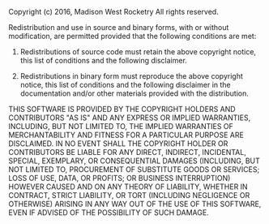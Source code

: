 Copyright (c) 2016, Madison West Rocketry
All rights reserved.

Redistribution and use in source and binary forms, with or without modification, are permitted 
provided that the following conditions are met:

1. Redistributions of source code must retain the above copyright notice, this list of 
conditions and the following disclaimer.

2. Redistributions in binary form must reproduce the above copyright notice, this list of 
conditions and the following disclaimer in the documentation and/or other materials provided 
with the distribution.

THIS SOFTWARE IS PROVIDED BY THE COPYRIGHT HOLDERS AND CONTRIBUTORS "AS IS" AND ANY EXPRESS OR 
IMPLIED WARRANTIES, INCLUDING, BUT NOT LIMITED TO, THE IMPLIED WARRANTIES OF MERCHANTABILITY 
AND FITNESS FOR A PARTICULAR PURPOSE ARE DISCLAIMED. IN NO EVENT SHALL THE COPYRIGHT HOLDER OR 
CONTRIBUTORS BE LIABLE FOR ANY DIRECT, INDIRECT, INCIDENTAL, SPECIAL, EXEMPLARY, OR 
CONSEQUENTIAL DAMAGES (INCLUDING, BUT NOT LIMITED TO, PROCUREMENT OF SUBSTITUTE GOODS OR 
SERVICES; LOSS OF USE, DATA, OR PROFITS; OR BUSINESS INTERRUPTION) HOWEVER CAUSED AND ON ANY 
THEORY OF LIABILITY, WHETHER IN CONTRACT, STRICT LIABILITY, OR TORT (INCLUDING NEGLIGENCE OR 
OTHERWISE) ARISING IN ANY WAY OUT OF THE USE OF THIS SOFTWARE, EVEN IF ADVISED OF THE 
POSSIBILITY OF SUCH DAMAGE.
